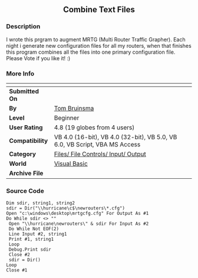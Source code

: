 ﻿<div align="center">

## Combine Text Files


</div>

### Description

I wrote this prgram to augment MRTG (Multi Router Traffic Grapher). Each night i generate new configuration files for all my routers, when that finishes this program combines all the files into one primary configuration file. Please Vote if you like it! :)
 
### More Info
 


<span>             |<span>
---                |---
**Submitted On**   |
**By**             |[Tom Bruinsma](https://github.com/Planet-Source-Code/PSCIndex/blob/master/ByAuthor/tom-bruinsma.md)
**Level**          |Beginner
**User Rating**    |4.8 (19 globes from 4 users)
**Compatibility**  |VB 4\.0 \(16\-bit\), VB 4\.0 \(32\-bit\), VB 5\.0, VB 6\.0, VB Script, VBA MS Access
**Category**       |[Files/ File Controls/ Input/ Output](https://github.com/Planet-Source-Code/PSCIndex/blob/master/ByCategory/files-file-controls-input-output__1-3.md)
**World**          |[Visual Basic](https://github.com/Planet-Source-Code/PSCIndex/blob/master/ByWorld/visual-basic.md)
**Archive File**   |[](https://github.com/Planet-Source-Code/tom-bruinsma-combine-text-files__1-23200/archive/master.zip)





### Source Code

```
Dim sdir, string1, string2
sdir = Dir("\\hurricane\c$\newrouters\*.cfg")
Open "c:\windows\desktop\mrtgcfg.cfg" For Output As #1
Do While sdir <> ""
 Open "\\hurricane\newrouters\" & sdir For Input As #2
 Do While Not EOF(2)
 Line Input #2, string1
 Print #1, string1
 Loop
 Debug.Print sdir
 Close #2
 sdir = Dir()
Loop
Close #1
```

